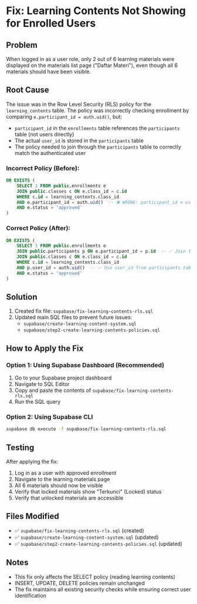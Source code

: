 # Fix: Learning Contents Not Showing for Enrolled Users

## Problem
When logged in as a user role, only 2 out of 6 learning materials were displayed on the materials list page ("Daftar Materi"), even though all 6 materials should have been visible.

## Root Cause
The issue was in the Row Level Security (RLS) policy for the `learning_contents` table. The policy was incorrectly checking enrollment by comparing `e.participant_id = auth.uid()`, but:

- `participant_id` in the `enrollments` table references the `participants` table (not users directly)
- The actual `user_id` is stored in the `participants` table
- The policy needed to join through the `participants` table to correctly match the authenticated user

### Incorrect Policy (Before):
```sql
OR EXISTS (
    SELECT 1 FROM public.enrollments e
    JOIN public.classes c ON e.class_id = c.id
    WHERE c.id = learning_contents.class_id
    AND e.participant_id = auth.uid()  -- ❌ WRONG: participant_id ≠ user_id
    AND e.status = 'approved'
)
```

### Correct Policy (After):
```sql
OR EXISTS (
    SELECT 1 FROM public.enrollments e
    JOIN public.participants p ON e.participant_id = p.id  -- ✅ Join through participants
    JOIN public.classes c ON e.class_id = c.id
    WHERE c.id = learning_contents.class_id
    AND p.user_id = auth.uid()  -- ✅ Use user_id from participants table
    AND e.status = 'approved'
)
```

## Solution
1. Created fix file: `supabase/fix-learning-contents-rls.sql`
2. Updated main SQL files to prevent future issues:
   - `supabase/create-learning-content-system.sql`
   - `supabase/step2-create-learning-contents-policies.sql`

## How to Apply the Fix

### Option 1: Using Supabase Dashboard (Recommended)
1. Go to your Supabase project dashboard
2. Navigate to SQL Editor
3. Copy and paste the contents of `supabase/fix-learning-contents-rls.sql`
4. Run the SQL query

### Option 2: Using Supabase CLI
```bash
supabase db execute -f supabase/fix-learning-contents-rls.sql
```

## Testing
After applying the fix:
1. Log in as a user with approved enrollment
2. Navigate to the learning materials page
3. All 6 materials should now be visible
4. Verify that locked materials show "Terkunci" (Locked) status
5. Verify that unlocked materials are accessible

## Files Modified
- ✅ `supabase/fix-learning-contents-rls.sql` (created)
- ✅ `supabase/create-learning-content-system.sql` (updated)
- ✅ `supabase/step2-create-learning-contents-policies.sql` (updated)

## Notes
- This fix only affects the SELECT policy (reading learning contents)
- INSERT, UPDATE, DELETE policies remain unchanged
- The fix maintains all existing security checks while ensuring correct user identification


